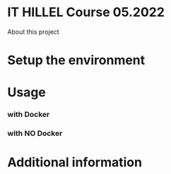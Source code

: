 # IT HILLEL Course 05.2022

About this project

# Setup the environment


# Usage

### with Docker



### with NO Docker



# Additional information